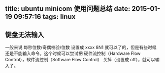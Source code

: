 ﻿title: ubuntu minicom 使用问题总结
date: 2015-01-19 09:57:16
tags: linux
---

## 键盘无法输入

一般来说 每秒位数/奇偶校验/位数 设置成 xxxx 8N1 就可以了的，但是有些时候还是不能输入命令。这个时候可以尝试把 硬件流控制（Hardware Flow Control），软件流控制（Software Flow Control） 关掉（设置成 off），就可以输入了。

